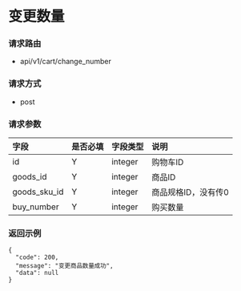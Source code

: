 # 变更数量

### 请求路由

* api/v1/cart/change_number

### 请求方式

* post

### 请求参数

| 字段           | 是否必填 | 字段类型    | 说明          |
|:-------------|:-----|:--------|:------------|
| id           | Y    | integer | 购物车ID       |
| goods_id     | Y    | integer | 商品ID        |
| goods_sku_id | Y    | integer | 商品规格ID，没有传0 |
| buy_number   | Y    | integer | 购买数量        |

### 返回示例

```
{
  "code": 200,
  "message": "变更商品数量成功",
  "data": null
}
```
